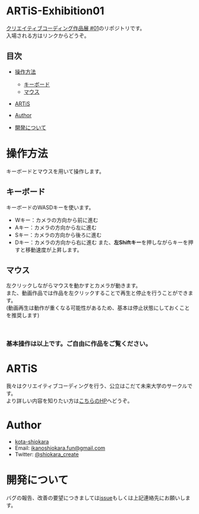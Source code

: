 # ARTiS-Exhibition01
[クリエイティブコーディング作品展 #01](https://artis-creativecodingcircle.github.io/ARTiS-Exhibition01/)のリポジトリです。  
入場される方はリンクからどうぞ。  

## 目次
- [操作方法](#chapter1)
    - [キーボード](#chapter1-1)
    - [マウス](#chapter1-2)

- [ARTiS](#chapter2)

- [Author](#chapter3)

- [開発について](#chapter4)

<a id="chapter1"></a>

# 操作方法
キーボードとマウスを用いて操作します。  

<a id="chapter1-1"></a>

## キーボード
キーボードのWASDキーを使います。  
- Wキー：カメラの方向から前に進む
- Aキー：カメラの方向から左に進む
- Sキー：カメラの方向から後ろに進む
- Dキー：カメラの方向から右に進む
また、**左Shiftキー**を押しながらキーを押すと移動速度が上昇します。

<a id="chapter1-2"></a>

## マウス
左クリックしながらマウスを動かすとカメラが動きます。  
また、動画作品では作品を左クリックすることで再生と停止を行うことができます。  
(動画再生は動作が重くなる可能性があるため、基本は停止状態にしておくことを推奨します)  

<br/>

### 基本操作は以上です。ご自由に作品をご覧ください。

<a id="chapter2"></a>

# ARTiS
我々はクリエイティブコーディングを行う、公立はこだて未来大学のサークルです。  
より詳しい内容を知りたい方は[こちらのHP](https://artis-creativecodingcircle.github.io/)へどうぞ。  

<a id="chapter3"></a>

# Author
- [kota-shiokara](https://github.com/kota-shiokara)
- Email: ikanoshiokara.fun@gmail.com
- Twitter: [@shiokara_create](https://twitter.com/shiokara_create)

<a id="chapter4"></a>

# 開発について
バグの報告、改善の要望につきましては[issue](https://github.com/ARTiS-CreativeCodingCircle/ARTiS-Exhibition01/issues)もしくは上記連絡先にお願いします。